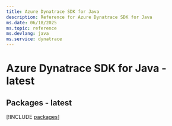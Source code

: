 ```yaml
---
title: Azure Dynatrace SDK for Java
description: Reference for Azure Dynatrace SDK for Java
ms.date: 06/18/2025
ms.topic: reference
ms.devlang: java
ms.service: dynatrace
---
```

# Azure Dynatrace SDK for Java - latest
## Packages - latest
[!INCLUDE [packages](dynatrace-index.md)]